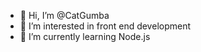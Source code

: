 - 👋 Hi, I’m @CatGumba
- 👀 I’m interested in front end development
- 🌱 I’m currently learning Node.js

<!---
CatGumba/CatGumba is a ✨ special ✨ repository because its `README.md` (this file) appears on your GitHub profile.
You can click the Preview link to take a look at your changes.
--->
